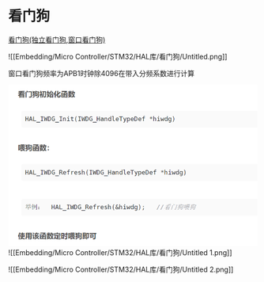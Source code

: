 # 看门狗

[看门狗(独立看门狗,窗口看门狗)](https://blog.csdn.net/as480133937/article/details/99121645)



![[Embedding/Micro Controller/STM32/HAL库/看门狗/Untitled.png]]

窗口看门狗频率为APB1时钟除4096在带入分频系数进行计算

![%E7%9C%8B%E9%97%A8%E7%8B%97%20afba32576699441897c2dc46c0d3e14b/Untitled%201.png](Embedding/Micro%20Controller/STM32/HAL库/看门狗/Untitled%201.png)
![[Embedding/Micro Controller/STM32/HAL库/看门狗/Untitled 1.png]]

![[Embedding/Micro Controller/STM32/HAL库/看门狗/Untitled 2.png]]